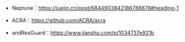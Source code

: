 *   Neptune：https://juejin.cn/post/6844903842186788878#heading-1

*   ACRA：https://github.com/ACRA/acra

*   andResGuard：https://www.jianshu.com/p/1034737e921b

